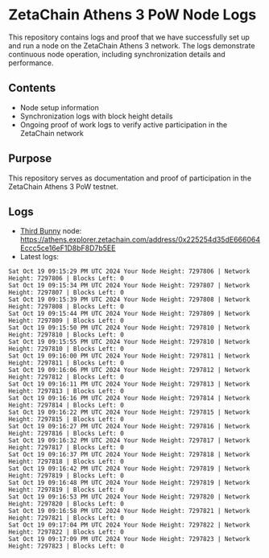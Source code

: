 # ZetaChain Athens 3 PoW Node Logs
This repository contains logs and proof that we have successfully set up and run a node on the ZetaChain Athens 3 network. The logs demonstrate continuous node operation, including synchronization details and performance.

## Contents
- Node setup information
- Synchronization logs with block height details
- Ongoing proof of work logs to verify active participation in the ZetaChain network

## Purpose
This repository serves as documentation and proof of participation in the ZetaChain Athens 3 PoW testnet.

## Logs

- [Third Bunny](https://thirdbunny.xyz/) node: https://athens.explorer.zetachain.com/address/0x225254d35dE666064Eccc5ce16eF1D8bF8D7b5EE
- Latest logs:
```
Sat Oct 19 09:15:29 PM UTC 2024 Your Node Height: 7297806 | Network Height: 7297806 | Blocks Left: 0
Sat Oct 19 09:15:34 PM UTC 2024 Your Node Height: 7297807 | Network Height: 7297807 | Blocks Left: 0
Sat Oct 19 09:15:39 PM UTC 2024 Your Node Height: 7297808 | Network Height: 7297808 | Blocks Left: 0
Sat Oct 19 09:15:44 PM UTC 2024 Your Node Height: 7297809 | Network Height: 7297809 | Blocks Left: 0
Sat Oct 19 09:15:50 PM UTC 2024 Your Node Height: 7297810 | Network Height: 7297810 | Blocks Left: 0
Sat Oct 19 09:15:55 PM UTC 2024 Your Node Height: 7297810 | Network Height: 7297810 | Blocks Left: 0
Sat Oct 19 09:16:00 PM UTC 2024 Your Node Height: 7297811 | Network Height: 7297811 | Blocks Left: 0
Sat Oct 19 09:16:06 PM UTC 2024 Your Node Height: 7297812 | Network Height: 7297812 | Blocks Left: 0
Sat Oct 19 09:16:11 PM UTC 2024 Your Node Height: 7297813 | Network Height: 7297813 | Blocks Left: 0
Sat Oct 19 09:16:16 PM UTC 2024 Your Node Height: 7297814 | Network Height: 7297814 | Blocks Left: 0
Sat Oct 19 09:16:22 PM UTC 2024 Your Node Height: 7297815 | Network Height: 7297815 | Blocks Left: 0
Sat Oct 19 09:16:27 PM UTC 2024 Your Node Height: 7297816 | Network Height: 7297816 | Blocks Left: 0
Sat Oct 19 09:16:32 PM UTC 2024 Your Node Height: 7297817 | Network Height: 7297817 | Blocks Left: 0
Sat Oct 19 09:16:37 PM UTC 2024 Your Node Height: 7297818 | Network Height: 7297818 | Blocks Left: 0
Sat Oct 19 09:16:42 PM UTC 2024 Your Node Height: 7297819 | Network Height: 7297819 | Blocks Left: 0
Sat Oct 19 09:16:48 PM UTC 2024 Your Node Height: 7297819 | Network Height: 7297819 | Blocks Left: 0
Sat Oct 19 09:16:53 PM UTC 2024 Your Node Height: 7297820 | Network Height: 7297820 | Blocks Left: 0
Sat Oct 19 09:16:58 PM UTC 2024 Your Node Height: 7297821 | Network Height: 7297821 | Blocks Left: 0
Sat Oct 19 09:17:04 PM UTC 2024 Your Node Height: 7297822 | Network Height: 7297822 | Blocks Left: 0
Sat Oct 19 09:17:09 PM UTC 2024 Your Node Height: 7297823 | Network Height: 7297823 | Blocks Left: 0
```
